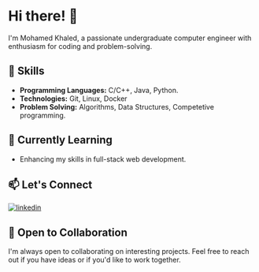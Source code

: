 # Hi there! 👋

I'm Mohamed Khaled, a passionate undergraduate computer engineer with enthusiasm for coding and problem-solving.

## 🔧 Skills

- **Programming Languages:** C/C++, Java, Python.
- **Technologies:** Git, Linux, Docker
- **Problem Solving:** Algorithms, Data Structures, Competetive programming.

## 🌱 Currently Learning

- Enhancing my skills in full-stack web development.

## 📫 Let's Connect

[![linkedin](https://img.shields.io/badge/linkedin-0A66C2?style=for-the-badge&logo=linkedin&logoColor=white)](https://www.linkedin.com/in/mohamed-khaled-21a796139)

## 🤝 Open to Collaboration

I'm always open to collaborating on interesting projects. Feel free to reach out if you have ideas or if you'd like to work together.
